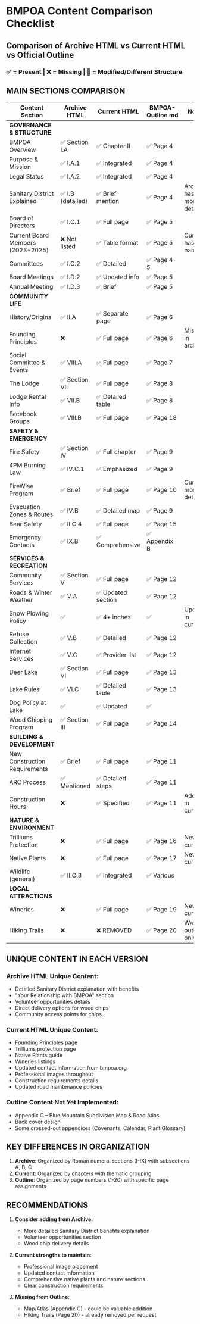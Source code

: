 # BMPOA Content Comparison Checklist

## Comparison of Archive HTML vs Current HTML vs Official Outline

### ✅ = Present | ❌ = Missing | 🔄 = Modified/Different Structure

## MAIN SECTIONS COMPARISON

| Content Section | Archive HTML | Current HTML | BMPOA-Outline.md | Notes |
|-----------------|--------------|--------------|------------------|-------|
| **GOVERNANCE & STRUCTURE** |
| BMPOA Overview | ✅ Section I.A | ✅ Chapter II | ✅ Page 4 | |
| Purpose & Mission | ✅ I.A.1 | ✅ Integrated | ✅ Page 4 | |
| Legal Status | ✅ I.A.2 | ✅ Integrated | ✅ Page 4 | |
| Sanitary District Explained | ✅ I.B (detailed) | ✅ Brief mention | ✅ Page 4 | Archive has more detail |
| Board of Directors | ✅ I.C.1 | ✅ Full page | ✅ Page 5 | |
| Current Board Members (2023-2025) | ❌ Not listed | ✅ Table format | ✅ Page 5 | Current has names |
| Committees | ✅ I.C.2 | ✅ Detailed | ✅ Page 4-5 | |
| Board Meetings | ✅ I.D.2 | ✅ Updated info | ✅ Page 5 | |
| Annual Meeting | ✅ I.D.3 | ✅ Brief | ✅ Page 5 | |
| **COMMUNITY LIFE** |
| History/Origins | ✅ II.A | ✅ Separate page | ✅ Page 6 | |
| Founding Principles | ❌ | ✅ Full page | ✅ Page 6 | Missing in archive |
| Social Committee & Events | ✅ VIII.A | ✅ Full page | ✅ Page 7 | |
| The Lodge | ✅ Section VII | ✅ Full page | ✅ Page 8 | |
| Lodge Rental Info | ✅ VII.B | ✅ Detailed table | ✅ Page 8 | |
| Facebook Groups | ✅ VIII.B | ✅ Full page | ✅ Page 18 | |
| **SAFETY & EMERGENCY** |
| Fire Safety | ✅ Section IV | ✅ Full chapter | ✅ Page 9 | |
| 4PM Burning Law | ✅ IV.C.1 | ✅ Emphasized | ✅ Page 9 | |
| FireWise Program | ✅ Brief | ✅ Full page | ✅ Page 10 | Current more detailed |
| Evacuation Zones & Routes | ✅ IV.B | ✅ Detailed map | ✅ Page 9 | |
| Bear Safety | ✅ II.C.4 | ✅ Full page | ✅ Page 15 | |
| Emergency Contacts | ✅ IX.B | ✅ Comprehensive | ✅ Appendix B | |
| **SERVICES & RECREATION** |
| Community Services | ✅ Section V | ✅ Full page | ✅ Page 12 | |
| Roads & Winter Weather | ✅ V.A | ✅ Updated section | ✅ Page 12 | |
| Snow Plowing Policy | ✅ | ✅ 4+ inches | ✅ | Updated in current |
| Refuse Collection | ✅ V.B | ✅ Detailed | ✅ Page 12 | |
| Internet Services | ✅ V.C | ✅ Provider list | ✅ Page 12 | |
| Deer Lake | ✅ Section VI | ✅ Full page | ✅ Page 13 | |
| Lake Rules | ✅ VI.C | ✅ Detailed table | ✅ Page 13 | |
| Dog Policy at Lake | ✅ | ✅ Updated | ✅ | |
| Wood Chipping Program | ✅ Section III | ✅ Full page | ✅ Page 14 | |
| **BUILDING & DEVELOPMENT** |
| New Construction Requirements | ✅ Brief | ✅ Full page | ✅ Page 11 | |
| ARC Process | ✅ Mentioned | ✅ Detailed steps | ✅ Page 11 | |
| Construction Hours | ❌ | ✅ Specified | ✅ Page 11 | Added in current |
| **NATURE & ENVIRONMENT** |
| Trilliums Protection | ❌ | ✅ Full page | ✅ Page 16 | New in current |
| Native Plants | ❌ | ✅ Full page | ✅ Page 17 | New in current |
| Wildlife (general) | ✅ II.C.3 | ✅ Integrated | ✅ Various | |
| **LOCAL ATTRACTIONS** |
| Wineries | ❌ | ✅ Full page | ✅ Page 19 | New in current |
| Hiking Trails | ❌ | ❌ REMOVED | ✅ Page 20 | Was in outline only |

## UNIQUE CONTENT IN EACH VERSION

### Archive HTML Unique Content:
- Detailed Sanitary District explanation with benefits
- "Your Relationship with BMPOA" section
- Volunteer opportunities details
- Direct delivery options for wood chips
- Community access points for chips

### Current HTML Unique Content:
- Founding Principles page
- Trilliums protection page
- Native Plants guide
- Wineries listings
- Updated contact information from bmpoa.org
- Professional images throughout
- Construction requirements details
- Updated road maintenance policies

### Outline Content Not Yet Implemented:
- Appendix C – Blue Mountain Subdivision Map & Road Atlas
- Back cover design
- Some crossed-out appendices (Covenants, Calendar, Plant Glossary)

## KEY DIFFERENCES IN ORGANIZATION

1. **Archive**: Organized by Roman numeral sections (I-IX) with subsections A, B, C
2. **Current**: Organized by chapters with thematic grouping
3. **Outline**: Organized by page numbers (1-20) with specific page assignments

## RECOMMENDATIONS

1. **Consider adding from Archive**:
   - More detailed Sanitary District benefits explanation
   - Volunteer opportunities section
   - Wood chip delivery details

2. **Current strengths to maintain**:
   - Professional image placement
   - Updated contact information
   - Comprehensive native plants and nature sections
   - Clear construction requirements

3. **Missing from Outline**:
   - Map/Atlas (Appendix C) - could be valuable addition
   - Hiking Trails (Page 20) - already removed per request